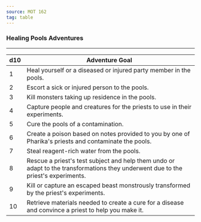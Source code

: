 ```yaml
---
source: MOT 162
tag: table
---
```


### Healing Pools Adventures
---
|d10|Adventure Goal|
|----|------------|
|1|Heal yourself or a diseased or injured party member in the pools.|
|2|Escort a sick or injured person to the pools.|
|3|Kill monsters taking up residence in the pools.|
|4|Capture people and creatures for the priests to use in their experiments.|
|5|Cure the pools of a contamination.|
|6|Create a poison based on notes provided to you by one of Pharika's priests and contaminate the pools.|
|7|Steal reagent-rich water from the pools.|
|8|Rescue a priest's test subject and help them undo or adapt to the transformations they underwent due to the priest's experiments.|
|9|Kill or capture an escaped beast monstrously transformed by the priest's experiments.|
|10|Retrieve materials needed to create a cure for a disease and convince a priest to help you make it.|
